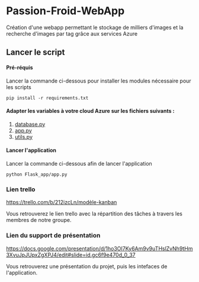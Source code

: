# Passion-Froid-WebApp
Création d'une webapp permettant le stockage de milliers d'images et la recherche d'images par tag grâce aux services Azure

## Lancer le script
#### Pré-réquis
Lancer la commande ci-dessous pour installer les modules nécessaire pour les scripts
```
pip install -r requirements.txt
```

#### Adapter les variables à votre cloud Azure sur les fichiers suivants :
1. [database.py](database.py)
2. [app.py](Flask_app/app.py)
3. [utils.py](Flask_app/api/utils.py)


#### Lancer l'application
Lancer la commande ci-dessous afin de lancer l'application

```
python Flask_app/app.py
```

### Lien trello
https://trello.com/b/212izcLn/modèle-kanban

Vous retrouverez le lien trello avec la répartition des tâches à travers les membres de notre groupe.

### Lien du support de présentation
https://docs.google.com/presentation/d/1ho3OI7Ky6Am9v9uTHslZvNh9tHm3XvuJpJUpxZgXPJ4/edit#slide=id.gc6f9e470d_0_37

Vous retrouverez une présentation du projet, puis les intefaces de l'application.
